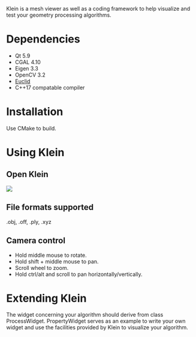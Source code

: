 Klein is a mesh viewer as well as a coding framework to help visualize and test your geometry processing algorithms.

# Dependencies
- Qt 5.9
- CGAL 4.10
- Eigen 3.3
- OpenCV 3.2
- [Euclid](https://github.com/unclejimbo/Euclid)
- C++17 compatable compiler

# Installation
Use CMake to build.

# Using Klein

## Open Klein
![](https://github.com/unclejimbo/Klein/raw/master/contents/images/Klein.PNG)

## File formats supported
.obj, .off, .ply, .xyz

## Camera control
- Hold middle mouse to rotate.
- Hold shift + middle mouse to pan.
- Scroll wheel to zoom.
- Hold ctrl/alt and scroll to pan horizontally/vertically.

# Extending Klein
The widget concerning your algorithm should derive from class ProcessWidget. PropertyWidget serves as an example to write your own widget and use the facilities provided by Klein to visualize your algorithm.
